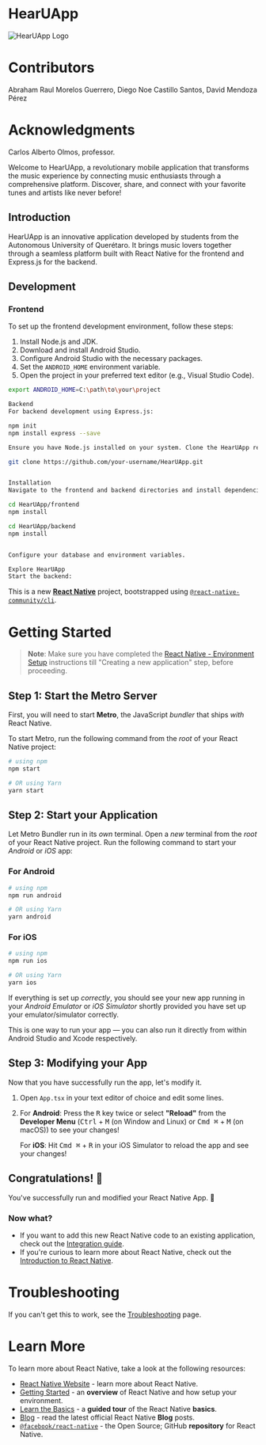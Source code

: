 # HearUApp

![HearUApp Logo](https://imgur.com/a/A3kesb7)


# Contributors
Abraham Raul Morelos Guerrero, 
Diego Noe Castillo Santos, 
David Mendoza Pérez


# Acknowledgments
Carlos Alberto Olmos, professor.

Welcome to HearUApp, a revolutionary mobile application that transforms the music experience by connecting music enthusiasts through a comprehensive platform. Discover, share, and connect with your favorite tunes and artists like never before!



## Introduction

HearUApp is an innovative application developed by students from the Autonomous University of Querétaro. It brings music lovers together through a seamless platform built with React Native for the frontend and Express.js for the backend.

## Development

### Frontend

To set up the frontend development environment, follow these steps:

1. Install Node.js and JDK.
2. Download and install Android Studio.
3. Configure Android Studio with the necessary packages.
4. Set the `ANDROID_HOME` environment variable.
5. Open the project in your preferred text editor (e.g., Visual Studio Code).

```bash
export ANDROID_HOME=C:\path\to\your\project

Backend
For backend development using Express.js:

npm init
npm install express --save

Ensure you have Node.js installed on your system. Clone the HearUApp repository:

git clone https://github.com/your-username/HearUApp.git


Installation
Navigate to the frontend and backend directories and install dependencies:

cd HearUApp/frontend
npm install

cd HearUApp/backend
npm install


Configure your database and environment variables.

Explore HearUApp
Start the backend:

```




This is a new [**React Native**](https://reactnative.dev) project, bootstrapped using [`@react-native-community/cli`](https://github.com/react-native-community/cli).


# Getting Started

>**Note**: Make sure you have completed the [React Native - Environment Setup](https://reactnative.dev/docs/environment-setup) instructions till "Creating a new application" step, before proceeding.

## Step 1: Start the Metro Server

First, you will need to start **Metro**, the JavaScript _bundler_ that ships _with_ React Native.

To start Metro, run the following command from the _root_ of your React Native project:

```bash
# using npm
npm start

# OR using Yarn
yarn start
```

## Step 2: Start your Application

Let Metro Bundler run in its _own_ terminal. Open a _new_ terminal from the _root_ of your React Native project. Run the following command to start your _Android_ or _iOS_ app:

### For Android

```bash
# using npm
npm run android

# OR using Yarn
yarn android
```

### For iOS

```bash
# using npm
npm run ios

# OR using Yarn
yarn ios
```

If everything is set up _correctly_, you should see your new app running in your _Android Emulator_ or _iOS Simulator_ shortly provided you have set up your emulator/simulator correctly.

This is one way to run your app — you can also run it directly from within Android Studio and Xcode respectively.

## Step 3: Modifying your App

Now that you have successfully run the app, let's modify it.

1. Open `App.tsx` in your text editor of choice and edit some lines.
2. For **Android**: Press the <kbd>R</kbd> key twice or select **"Reload"** from the **Developer Menu** (<kbd>Ctrl</kbd> + <kbd>M</kbd> (on Window and Linux) or <kbd>Cmd ⌘</kbd> + <kbd>M</kbd> (on macOS)) to see your changes!

   For **iOS**: Hit <kbd>Cmd ⌘</kbd> + <kbd>R</kbd> in your iOS Simulator to reload the app and see your changes!

## Congratulations! :tada:

You've successfully run and modified your React Native App. :partying_face:

### Now what?

- If you want to add this new React Native code to an existing application, check out the [Integration guide](https://reactnative.dev/docs/integration-with-existing-apps).
- If you're curious to learn more about React Native, check out the [Introduction to React Native](https://reactnative.dev/docs/getting-started).

# Troubleshooting

If you can't get this to work, see the [Troubleshooting](https://reactnative.dev/docs/troubleshooting) page.

# Learn More

To learn more about React Native, take a look at the following resources:

- [React Native Website](https://reactnative.dev) - learn more about React Native.
- [Getting Started](https://reactnative.dev/docs/environment-setup) - an **overview** of React Native and how setup your environment.
- [Learn the Basics](https://reactnative.dev/docs/getting-started) - a **guided tour** of the React Native **basics**.
- [Blog](https://reactnative.dev/blog) - read the latest official React Native **Blog** posts.
- [`@facebook/react-native`](https://github.com/facebook/react-native) - the Open Source; GitHub **repository** for React Native.
